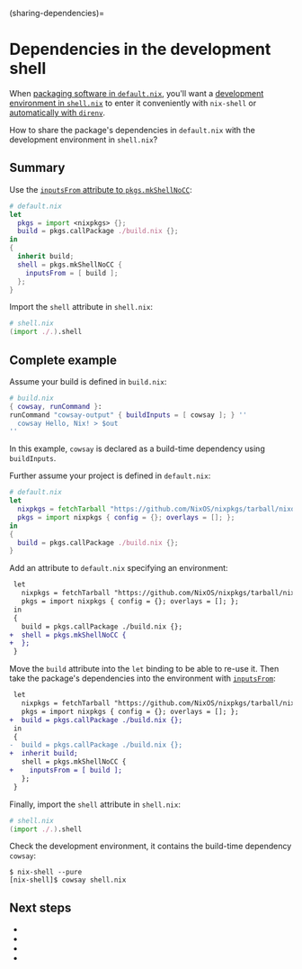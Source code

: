 (sharing-dependencies)=
# Dependencies in the development shell

When [packaging software in `default.nix`](packaging-tutorial), you'll want a [development environment in `shell.nix`](declarative-reproducible-envs) to enter it conveniently with `nix-shell` or [automatically with `direnv`](./direnv).

How to share the package's dependencies in `default.nix` with the development environment in `shell.nix`?

## Summary

Use the [`inputsFrom` attribute to `pkgs.mkShellNoCC`](https://nixos.org/manual/nixpkgs/stable/#sec-pkgs-mkShell-attributes):

```nix
# default.nix
let
  pkgs = import <nixpkgs> {};
  build = pkgs.callPackage ./build.nix {};
in
{
  inherit build;
  shell = pkgs.mkShellNoCC {
    inputsFrom = [ build ];
  };
}
```

Import the `shell` attribute in `shell.nix`:

```nix
# shell.nix
(import ./.).shell
```

## Complete example

Assume your build is defined in `build.nix`:

```nix
# build.nix
{ cowsay, runCommand }:
runCommand "cowsay-output" { buildInputs = [ cowsay ]; } ''
  cowsay Hello, Nix! > $out
''
```

In this example, `cowsay` is declared as a build-time dependency using `buildInputs`.

Further assume your project is defined in `default.nix`:

```nix
# default.nix
let
  nixpkgs = fetchTarball "https://github.com/NixOS/nixpkgs/tarball/nixos-23.11";
  pkgs = import nixpkgs { config = {}; overlays = []; };
in
{
  build = pkgs.callPackage ./build.nix {};
}
```

Add an attribute to `default.nix` specifying an environment:


```diff
 let
   nixpkgs = fetchTarball "https://github.com/NixOS/nixpkgs/tarball/nixos-23.11";
   pkgs = import nixpkgs { config = {}; overlays = []; };
 in
 {
   build = pkgs.callPackage ./build.nix {};
+  shell = pkgs.mkShellNoCC {
+  };
 }
```

Move the `build` attribute into the `let` binding to be able to re-use it.
Then take the package's dependencies into the environment with [`inputsFrom`](https://nixos.org/manual/nixpkgs/stable/#sec-pkgs-mkShell-attributes):

```diff
 let
   nixpkgs = fetchTarball "https://github.com/NixOS/nixpkgs/tarball/nixos-23.11";
   pkgs = import nixpkgs { config = {}; overlays = []; };
+  build = pkgs.callPackage ./build.nix {};
 in
 {
-  build = pkgs.callPackage ./build.nix {};
+  inherit build;
   shell = pkgs.mkShellNoCC {
+    inputsFrom = [ build ];
   };
 }
```

Finally, import the `shell` attribute in `shell.nix`:

```nix
# shell.nix
(import ./.).shell
```

Check the development environment, it contains the build-time dependency `cowsay`:

```console
$ nix-shell --pure
[nix-shell]$ cowsay shell.nix
```

## Next steps

- [](pinning-nixpkgs)
- [](./direnv)
- [](python-dev-environment)
- [](packaging-tutorial)
